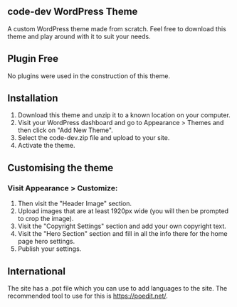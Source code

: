 ## code-dev WordPress Theme
A custom WordPress theme made from scratch. Feel free to download this theme and play around with it to suit your needs.

## Plugin Free
No plugins were used in the construction of this theme.

## Installation
1) Download this theme and unzip it to a known location on your computer.
2) Visit your WordPress dashboard and go to Appearance > Themes and then click on "Add New Theme".
3) Select the code-dev.zip file and upload to your site.
4) Activate the theme.

## Customising the theme
### Visit Appearance > Customize:
1) Then visit the "Header Image" section.
2) Upload images that are at least 1920px wide (you will then be prompted to crop the image).
3) Visit the "Copyright Settings" section and add your own copyright text.
4) Visit the "Hero Section" section and fill in all the info there for the home page hero settings.
5) Publish your settings.

## International
The site has a .pot file which you can use to add languages to the site. The recommended tool to use for this is https://poedit.net/.